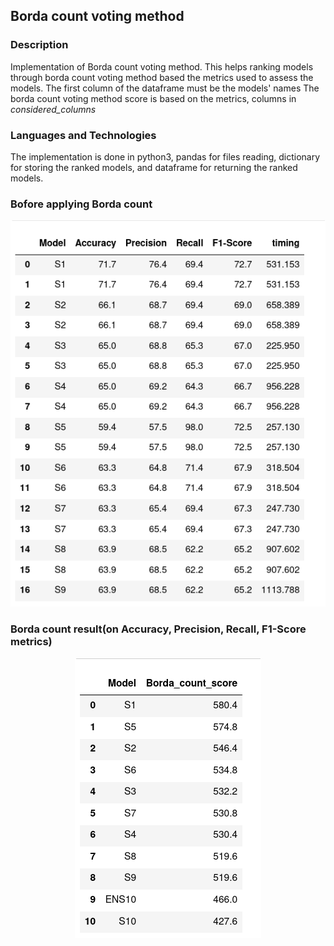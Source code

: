## Borda count voting method

### Description
Implementation of Borda count voting method. This helps ranking models through borda count voting method
based the metrics used to assess the models. The first column of the dataframe must be the models' names
The borda count voting method score is based on the metrics, columns in *considered_columns*

### Languages and Technologies
The implementation is done in python3, pandas for files reading, dictionary for storing the ranked models, and
dataframe for returning the ranked models.

### Bofore applying Borda count

<p>
<img src="data/before.png" alt="borda count results">
</p>

###  Borda count result(on Accuracy, Precision, Recall, F1-Score metrics)
<p align="center">
<img src="data/borda_count_results.png" alt="borda count results">
</p>